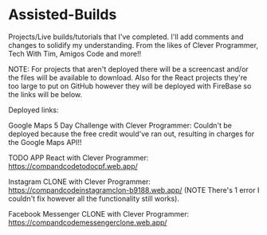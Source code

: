# Assisted-Builds
Projects/Live builds/tutorials that I've completed. I'll add comments and changes to solidify my understanding.
From the likes of Clever Programmer, Tech With Tim, Amigos Code and more!!

NOTE: For projects that aren't deployed there will be a screencast and/or the files will be available to download. Also for the React projects they're too large to put on GitHub however they will be deployed with FireBase so the links will be below.


Deployed links:

Google Maps 5 Day Challenge with Clever Programmer: Couldn't be deployed because the free credit would've ran out, resulting in charges for the Google Maps API!!

TODO APP React with Clever Programmer: https://compandcodetodocpf.web.app/

Instagram CLONE with Clever Programmer: https://compandcodeinstagramclon-b9188.web.app/ (NOTE There's 1 error I couldn't fix however all the functionality still works).

Facebook Messenger CLONE with Clever Programmer: https://compandcodemessengerclone.web.app/
